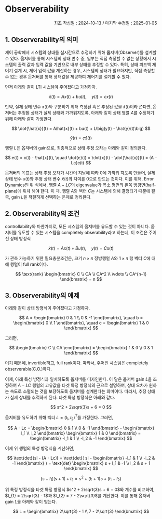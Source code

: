# Observerability
<p align="right">
최초 작성일 : 2024-10-13 / 마지막 수정일 : 2025-01-05
</p>

## 1. Observerability의 의미

제어 공학에서 시스템의 상태를 실시간으로 추정하기 위해 옵저버(Observer)를 설계할 수 있다. 옵저버를 통해 시스템의 상태 변수 중, 일부는 직접 측정할 수 없는 상황에서 시스템의 출력 값과 입력 값을 기반으로 내부 상태를 추정할 수 있다. 특히, 상태 피드백 제어기 설계 시, 제어 입력 값을 계산하는 경우, 시스템의 상태가 필요하지만, 직접 측정할 수 없는 경우 옵저버를 통해 상태값을 제공하여 제어기를 설계할 수 있다.

먼저 아래와 같이 LTI 시스템이 주어졌다고 가정하자.

$$
\dot{x}(t) = Ax(t) + bu(t), \quad y(t) = cx(t)
$$

만약, 실제 상태 변수 $x(t)$와 구분하기 위해 측정된 혹은 추정된 값을 $\hat{x}(t)$이라 쓴다면, 옵저버는 추정된 상태가 실제 상태와 가까워지도록, 아래와 같이 상태 행렬 $A$를 수정하기 위해 아래와 같이 가정한다.

$$
\dot{\hat{x}}(t) = A\hat{x}(t) + bu(t) + L\big(y(t) - \hat{y}(t)\big)
$$

$$
\hat{y}(t) = c\hat{x}(t)
$$

행렬 $L$은 옵저버의 gain으로, 최종적으로 상태 추정 오차는 아래와 같이 정의한다.

$$
e(t) = x(t) - \hat{x}(t), \quad \dot{e}(t) = \dot{x}(t) - \dot{\hat{x}}(t) = (A - Lc)e(t)
$$

옵저버의 목표는 상태 추정 오차가 시간이 지남에 따라 0에 가까워 지도록 만들어, 실제 상태 변수 $x(t)$와 추정 상태 변수 $\hat{x}(t)$의 차이를 0으로 만드는 것이다. 이를 위해, Error Dynamics인 위 식에서, 행렬 $A-LC$의 eigenvalue가 복소 평면의 왼쪽 방평면(half-plane)에 위치 해야 한다. 이 때, 행렬 $A$와 벡터 $C$는 시스템에 의해 결정되기 때문에 결국, gain $L$을 적절하게 선택하는 문제로 정리된다.

## 2. Observerability의 조건

controllability와 마찬가지로, 모든 시스템의 옵저버를 유도할 수 있는 것이 아니다. 옵저버를 유도할 수 있는 시스템을 completely obserability라고 하는데, 이 조건은 주어진 상태 방정식

$$
\dot{x}(t) = Ax(t) + Bu(t), \quad y(t) = Cx(t)
$$

가 관측 가능하기 위한 필요충분조건은, 크기 $n \times n$ 정방행렬 $A$와 $1 \times n$ 행 벡터 $C$에 대해 행렬이 full rank이다.

$$
\text{rank} 
\begin{bmatrix}
C \\
CA \\
CA^2 \\
\vdots \\
CA^{n-1}
\end{bmatrix}
= n
$$

## 3. Observerability의 예제

아래와 같이 상태 방정식이 주어졌다고 가정하자.

$$
A = \begin{bmatrix}
0 & 1 \\
0 & -1
\end{bmatrix}, \quad
b = \begin{bmatrix}
0 \\
1
\end{bmatrix}, \quad
c = \begin{bmatrix}
1 & 0
\end{bmatrix}
$$

그러면,

$$
\begin{bmatrix}
C \\
CA
\end{bmatrix}
= \begin{bmatrix}
1 & 0 \\
0 & 1
\end{bmatrix}
$$

이기 때문에, invertible하고, full rank이다. 따라서, 주어진 시스템은 completely observerable(C.O.)하다.

이제, 아래 특성 방정식과 일치하도록 옵저버를 디자인한다. 이 말은 옵저버 gain $L$을 조정하여 $A-LC$ 행렬의 고유값을 타겟 특정 방정식의 근으로 설명하여, 상태 오차가 원하는 속도로 소멸되는 것을 보장하도록 옵저버를 설계한다는 의미이다. 따라서, 추정 상태가 실제 상태를 추적하게 된다. 타겟 특성 방정식은 아래와 같다.

$$
s^2 + 2\sqrt{3}s + 6 = 0
$$

옵저버를 유도하기 위해 벡터 $L = (l_1, l_2)^T$를 가정한다.  그러면,

$$
A - Lc = \begin{bmatrix}
0 & 1 \\
0 & -1
\end{bmatrix} - \begin{bmatrix}
l_1 \\
l_2
\end{bmatrix}
\begin{bmatrix}
1 & 0
\end{bmatrix}
= \begin{bmatrix}
-l_1 & 1 \\
-l_2 & -1
\end{bmatrix}
$$

이제 위 행렬의 특성 방정식을 계산하면,

$$
\text{det}(sI - (A - Lc)) =
\text{det}(
sI - \begin{bmatrix}
-l_1 & 1 \\
-l_2 & -1
\end{bmatrix}
) = \text{det} \begin{bmatrix}
s + l_1 & -1 \\
l_2 & s + 1
\end{bmatrix}
$$

$$
(s + l_1)(s + 1) + l_2 = s^2 + (l_1 + 1)s + (l_1 + l_2)
$$

위 특정 방정식을 타겟 특정 방정식 $s^2 + 2\sqrt{3}s + 6 = 0$와 계수를 비교하여, $l_{1} =  2\sqrt{3} - 1$과 $l_{2} = 7 - 2\sqrt{3}$를 계산한다. 이를 통해 옵저버 gain $L$을 아래와 같이 얻는다.

$$
L = \begin{bmatrix}
2\sqrt{3} - 1 \\
7 - 2\sqrt{3}
\end{bmatrix}
$$

